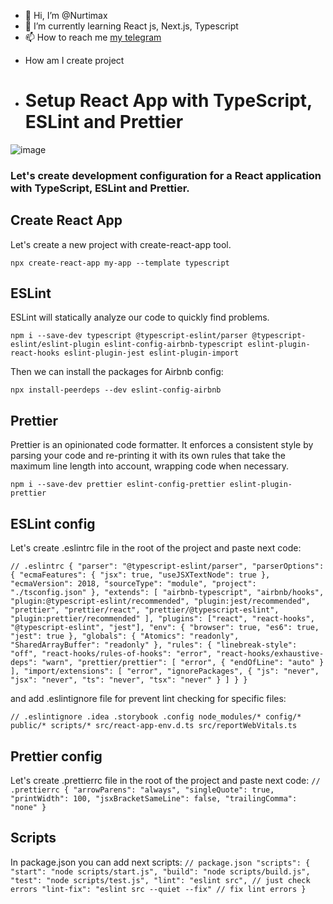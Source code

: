 - 👋 Hi, I’m @Nurtimax
- 🌱 I’m currently learning React js, Next.js, Typescript
- 📫 How to reach me [my telegram](https://t.me/Nurtimax05)

<!---
Nurtimax/Nurtimax is a ✨ special ✨ repository because its `README.md` (this file) appears on your GitHub profile.
You can click the Preview link to take a look at your changes.
--->

- How am I create project 
- # Setup React App with TypeScript, ESLint and Prettier

![image](https://user-images.githubusercontent.com/44497623/229729169-02e56c48-6d75-40fe-91dc-0e261b54150a.png)

### Let's create development configuration for a React application with TypeScript, ESLint and Prettier.

## Create React App

Let's create a new project with create-react-app tool.

```
npx create-react-app my-app --template typescript
```
## ESLint

ESLint will statically analyze our code to quickly find problems.
```
npm i --save-dev typescript @typescript-eslint/parser @typescript-eslint/eslint-plugin eslint-config-airbnb-typescript eslint-plugin-react-hooks eslint-plugin-jest eslint-plugin-import
```
Then we can install the packages for Airbnb config:

```
npx install-peerdeps --dev eslint-config-airbnb
```

## Prettier
Prettier is an opinionated code formatter. It enforces a consistent style by parsing your code and re-printing it with its own rules that take the maximum line length into account, wrapping code when necessary.

```
npm i --save-dev prettier eslint-config-prettier eslint-plugin-prettier
```

## ESLint config
Let's create .eslintrc file in the root of the project and paste next code:

`// .eslintrc
{
  "parser": "@typescript-eslint/parser",
  "parserOptions": {
    "ecmaFeatures": {
      "jsx": true,
      "useJSXTextNode": true
    },
    "ecmaVersion": 2018,
    "sourceType": "module",
    "project": "./tsconfig.json"
  },
  "extends": [
    "airbnb-typescript",
    "airbnb/hooks",
    "plugin:@typescript-eslint/recommended",
    "plugin:jest/recommended",
    "prettier",
    "prettier/react",
    "prettier/@typescript-eslint",
    "plugin:prettier/recommended"
  ],
  "plugins": ["react", "react-hooks", "@typescript-eslint", "jest"],
  "env": {
    "browser": true,
    "es6": true,
    "jest": true
  },
  "globals": {
    "Atomics": "readonly",
    "SharedArrayBuffer": "readonly"
  },
  "rules": {
    "linebreak-style": "off",
    "react-hooks/rules-of-hooks": "error",
    "react-hooks/exhaustive-deps": "warn",
    "prettier/prettier": [
      "error",
      {
        "endOfLine": "auto"
      }
    ],
    "import/extensions": [
      "error",
      "ignorePackages",
      {
        "js": "never",
        "jsx": "never",
        "ts": "never",
        "tsx": "never"
      }
    ]
  }
}
`

and add .eslintignore file for prevent lint checking for specific files:

`
// .eslintignore
.idea
.storybook
.config
node_modules/*
config/*
public/*
scripts/*
src/react-app-env.d.ts
src/reportWebVitals.ts
`

## Prettier config
Let's create .prettierrc file in the root of the project and paste next code:
`
// .prettierrc
{
  "arrowParens": "always",
  "singleQuote": true,
  "printWidth": 100,
  "jsxBracketSameLine": false,
  "trailingComma": "none"
}
`

## Scripts
In package.json you can add next scripts:
`
// package.json
"scripts": {
  "start": "node scripts/start.js",
  "build": "node scripts/build.js",
  "test": "node scripts/test.js",
  "lint": "eslint src", // just check errors
  "lint-fix": "eslint src --quiet --fix" // fix lint errors
}
`
